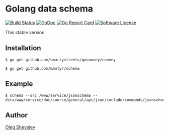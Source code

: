 # Golang data schema

[![Build Status](https://travis-ci.org/mantyr/schema.svg?branch=master)][build_status]
[![GoDoc](https://godoc.org/github.com/mantyr/schema?status.png)][godoc]
[![Go Report Card](https://goreportcard.com/badge/github.com/mantyr/schema?v=2)][goreport]
[![Software License](https://img.shields.io/badge/license-MIT-brightgreen.svg)](LICENSE.md)

This stable version

## Installation

    $ go get github.com/smartystreets/goconvey/convey

    $ go get github.com/mantyr/schema

## Example

    $ schema --src /www/service/jsonschema --dst=/www/service/doc/source/general/api/json/include/commands/jsonschema

## Author

[Oleg Shevelev][mantyr]

[mantyr]: https://github.com/mantyr


[build_status]: https://travis-ci.org/mantyr/schema
[godoc]:        http://godoc.org/github.com/mantyr/schema
[goreport]:     https://goreportcard.com/report/github.com/mantyr/schema